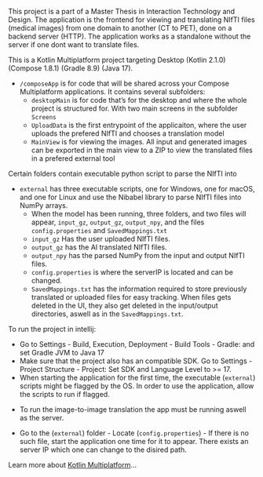 This project is a part of a Master Thesis in Interaction Technology and Design. The application is the frontend for viewing and translating NIfTI files (medical images) from one domain to another (CT to PET), done on a backend server (HTTP). The application works as a standalone without the server if one dont want to translate files.

This is a Kotlin Multiplatform project targeting Desktop (Kotlin 2.1.0) (Compose 1.8.1) (Gradle 8.9) (Java 17).

* `/composeApp` is for code that will be shared across your Compose Multiplatform applications.
  It contains several subfolders:
  - `desktopMain` is for code that’s for the desktop and where the whole project is structured for.
  With two main screens in the subfolder `Screens`
  - `UploadData` is the first entrypoint of the applicaiton, where the user uploads the prefered NIfTI and chooses a translation model
  - `MainView` is for viewing the images. All input and generated images can be exported in the main view to a ZIP to view the translated files in a prefered external tool
  
Certain folders contain executable python script to parse the NIfTI into

* `external` has three executable scripts, one for Windows, one for macOS, and one for Linux and use the Nibabel library to parse NIfTI files into NumPy arrays.
  - When the model has been running, three folders, and two files will appear, `input_gz`, `output_gz`, `output_npy`, and the files `config.properties` and `SavedMappings.txt`
  - `input_gz` Has the user uploaded NIfTI files.
  -  `output_gz` has the AI translated NIfTI files.
  -  `output_npy` has the parsed NumPy from the input and output NIfTI files.
  -  `config.properties` is where the serverIP is located and can be changed.
  -  `SavedMappings.txt` has the information required to store previously translated or uploaded files for easy tracking. When files gets deleted in the UI, they also get deleted in the input/output directories, aswell as in the `SavedMappings.txt`.

To run the project in intellij:
- Go to Settings - Build, Execution, Deployment - Build Tools - Gradle: and set Gradle JVM to Java 17
- Make sure that the project also has an compatible SDK. Go to Settings - Project Structure - Project: Set SDK and Language Level to >= 17.
- When starting the application for the first time, the executable (`external`) scripts might be flagged by the OS. In order to use the application, allow the scripts to run if flagged.

* To run the image-to-image translation the app must be running aswell as the server.
- Go to the (`external`) folder - Locate (`config.properties`) - If there is no such file, start the application one time for it to appear. There exists an server IP which one can change to the disired path.


Learn more about [Kotlin Multiplatform](https://www.jetbrains.com/help/kotlin-multiplatform-dev/get-started.html)…
